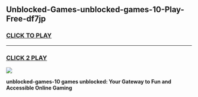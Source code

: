 
## Unblocked-Games-unblocked-games-10-Play-Free-df7jp
<h3>
<a href="https://premium76.site?title=unblocked-games-10&ref=18A1">CLICK TO PLAY</a></h3>
<hr>

<h3>
<a href="https://premium76.site?title=unblocked-games-10&ref=18A1">CLICK 2 PLAY</a>
  
</h3>

<a href="https://premium76.site?title=unblocked-games-10&ref=18A1"><img src="https://clearcache.store/games.png"></a>


**unblocked-games-10 games unblocked: Your Gateway to Fun and Accessible Online Gaming**
